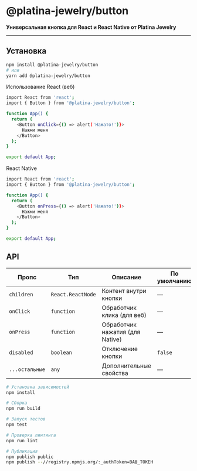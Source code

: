 # @platina-jewelry/button

**Универсальная кнопка для React и React Native от Platina Jewelry**

---

## Установка

```bash
npm install @platina-jewelry/button
# или
yarn add @platina-jewelry/button
```

Использование
React (веб)

```bash
import React from 'react';
import { Button } from '@platina-jewelry/button';

function App() {
  return (
    <Button onClick={() => alert('Нажато!')}>
      Нажми меня
    </Button>
  );
}

export default App;

```

React Native
```bash
import React from 'react';
import { Button } from '@platina-jewelry/button';

function App() {
  return (
    <Button onPress={() => alert('Нажато!')}>
      Нажми меня
    </Button>
  );
}

export default App;
```

## API

| Пропс          | Тип               | Описание                        | По умолчанию |
| -------------- | ----------------- | ------------------------------- | ------------ |
| `children`     | `React.ReactNode` | Контент внутри кнопки           | —            |
| `onClick`      | `function`        | Обработчик клика (для веб)      | —            |
| `onPress`      | `function`        | Обработчик нажатия (для Native) | —            |
| `disabled`     | `boolean`         | Отключение кнопки               | `false`      |
| `...остальные` | `any`             | Дополнительные свойства         | —            |


```bash
# Установка зависимостей
npm install

# Сборка
npm run build

# Запуск тестов
npm test

# Проверка линтинга
npm run lint

# Публикация
npm publish public
npm publish --//registry.npmjs.org/:_authToken=ВАШ_ТОКЕН


```

